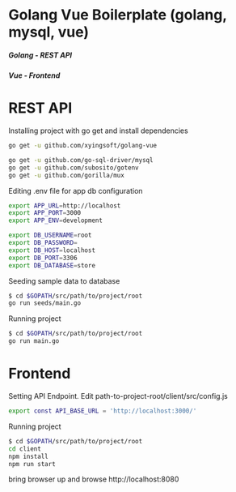 # Golang Vue Boilerplate (golang, mysql, vue)
##### Golang - REST API
##### Vue - Frontend
  
# REST API
Installing project with go get and install dependencies
```sh
go get -u github.com/xyingsoft/golang-vue

go get -u github.com/go-sql-driver/mysql
go get -u github.com/subosito/gotenv
go get -u github.com/gorilla/mux
```

Editing .env file for app db configuration
```sh
export APP_URL=http://localhost
export APP_PORT=3000
export APP_ENV=development

export DB_USERNAME=root
export DB_PASSWORD=
export DB_HOST=localhost
export DB_PORT=3306
export DB_DATABASE=store

```

Seeding sample data to database
```sh
$ cd $GOPATH/src/path/to/project/root
go run seeds/main.go
```

Running project
```sh
$ cd $GOPATH/src/path/to/project/root
go run main.go
```

# Frontend
Setting API Endpoint. Edit path-to-project-root/client/src/config.js
```sh
export const API_BASE_URL = 'http://localhost:3000/'
```

Running project
```sh
$ cd $GOPATH/src/path/to/project/root
cd client
npm install
npm run start
```
bring browser up and browse http://localhost:8080